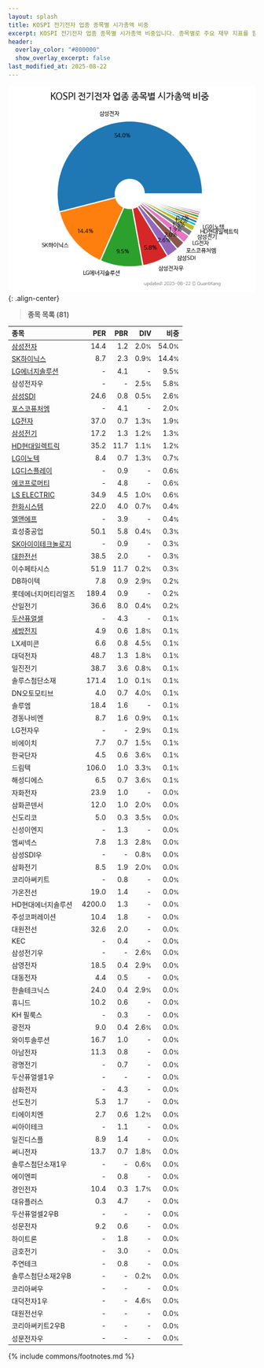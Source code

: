 ```yaml
---
layout: splash
title: KOSPI 전기전자 업종 종목별 시가총액 비중
excerpt: KOSPI 전기전자 업종 종목별 시가총액 비중입니다. 종목별로 주요 재무 지표를 함께 표시합니다.
header:
  overlay_color: "#800000"
  show_overlay_excerpt: false
last_modified_at: 2025-08-22
---
```



![KOSPI 전기전자 업종 종목별 시가총액 비중](/stats/sector/images/kospi_업종_전기전자_종목.png){: .align-center}


> **종목 목록 (81)**<a id="list"></a>

| **종목** | **PER** | **PBR** | **DIV** | **비중** |
| :------- | ------: | ------: | ------: | -------: |
| [삼성전자](/005930/) | 14.4 | 1.2 | 2.0<small>%</small> | 54.0<small>%</small> |
| [SK하이닉스](/000660/) | 8.7 | 2.3 | 0.9<small>%</small> | 14.4<small>%</small> |
| [LG에너지솔루션](/373220/) | - | 4.1 | - | 9.5<small>%</small> |
| 삼성전자우 | - | - | 2.5<small>%</small> | 5.8<small>%</small> |
| [삼성SDI](/006400/) | 24.6 | 0.8 | 0.5<small>%</small> | 2.6<small>%</small> |
| [포스코퓨처엠](/003670/) | - | 4.1 | - | 2.0<small>%</small> |
| [LG전자](/066570/) | 37.0 | 0.7 | 1.3<small>%</small> | 1.9<small>%</small> |
| [삼성전기](/009150/) | 17.2 | 1.3 | 1.2<small>%</small> | 1.3<small>%</small> |
| [HD현대일렉트릭](/267260/) | 35.2 | 11.7 | 1.1<small>%</small> | 1.2<small>%</small> |
| [LG이노텍](/011070/) | 8.4 | 0.7 | 1.3<small>%</small> | 0.7<small>%</small> |
| [LG디스플레이](/034220/) | - | 0.9 | - | 0.6<small>%</small> |
| [에코프로머티](/450080/) | - | 4.8 | - | 0.6<small>%</small> |
| [LS ELECTRIC](/010120/) | 34.9 | 4.5 | 1.0<small>%</small> | 0.6<small>%</small> |
| [한화시스템](/272210/) | 22.0 | 4.0 | 0.7<small>%</small> | 0.4<small>%</small> |
| [엘앤에프](/066970/) | - | 3.9 | - | 0.4<small>%</small> |
| 효성중공업 | 50.1 | 5.8 | 0.4<small>%</small> | 0.3<small>%</small> |
| [SK아이이테크놀로지](/361610/) | - | 0.9 | - | 0.3<small>%</small> |
| [대한전선](/001440/) | 38.5 | 2.0 | - | 0.3<small>%</small> |
| 이수페타시스 | 51.9 | 11.7 | 0.2<small>%</small> | 0.3<small>%</small> |
| DB하이텍 | 7.8 | 0.9 | 2.9<small>%</small> | 0.2<small>%</small> |
| 롯데에너지머티리얼즈 | 189.4 | 0.9 | - | 0.2<small>%</small> |
| 산일전기 | 36.6 | 8.0 | 0.4<small>%</small> | 0.2<small>%</small> |
| [두산퓨얼셀](/336260/) | - | 4.3 | - | 0.1<small>%</small> |
| [세방전지](/004490/) | 4.9 | 0.6 | 1.8<small>%</small> | 0.1<small>%</small> |
| LX세미콘 | 6.6 | 0.8 | 4.5<small>%</small> | 0.1<small>%</small> |
| 대덕전자 | 48.7 | 1.3 | 1.8<small>%</small> | 0.1<small>%</small> |
| 일진전기 | 38.7 | 3.6 | 0.8<small>%</small> | 0.1<small>%</small> |
| 솔루스첨단소재 | 171.4 | 1.0 | 0.1<small>%</small> | 0.1<small>%</small> |
| DN오토모티브 | 4.0 | 0.7 | 4.0<small>%</small> | 0.1<small>%</small> |
| 솔루엠 | 18.4 | 1.6 | - | 0.1<small>%</small> |
| 경동나비엔 | 8.7 | 1.6 | 0.9<small>%</small> | 0.1<small>%</small> |
| LG전자우 | - | - | 2.9<small>%</small> | 0.1<small>%</small> |
| 비에이치 | 7.7 | 0.7 | 1.5<small>%</small> | 0.1<small>%</small> |
| 한국단자 | 4.5 | 0.6 | 3.6<small>%</small> | 0.1<small>%</small> |
| 드림텍 | 106.0 | 1.0 | 3.3<small>%</small> | 0.1<small>%</small> |
| 해성디에스 | 6.5 | 0.7 | 3.6<small>%</small> | 0.1<small>%</small> |
| 자화전자 | 23.9 | 1.0 | - | 0.0<small>%</small> |
| 삼화콘덴서 | 12.0 | 1.0 | 2.0<small>%</small> | 0.0<small>%</small> |
| 신도리코 | 5.0 | 0.3 | 3.5<small>%</small> | 0.0<small>%</small> |
| 신성이엔지 | - | 1.3 | - | 0.0<small>%</small> |
| 엠씨넥스 | 7.8 | 1.3 | 2.8<small>%</small> | 0.0<small>%</small> |
| 삼성SDI우 | - | - | 0.8<small>%</small> | 0.0<small>%</small> |
| 삼화전기 | 8.5 | 1.9 | 2.0<small>%</small> | 0.0<small>%</small> |
| 코리아써키트 | - | 0.8 | - | 0.0<small>%</small> |
| 가온전선 | 19.0 | 1.4 | - | 0.0<small>%</small> |
| HD현대에너지솔루션 | 4200.0 | 1.3 | - | 0.0<small>%</small> |
| 주성코퍼레이션 | 10.4 | 1.8 | - | 0.0<small>%</small> |
| 대원전선 | 32.6 | 2.0 | - | 0.0<small>%</small> |
| KEC | - | 0.4 | - | 0.0<small>%</small> |
| 삼성전기우 | - | - | 2.6<small>%</small> | 0.0<small>%</small> |
| 삼영전자 | 18.5 | 0.4 | 2.9<small>%</small> | 0.0<small>%</small> |
| 대동전자 | 4.4 | 0.5 | - | 0.0<small>%</small> |
| 한솔테크닉스 | 24.0 | 0.4 | 2.9<small>%</small> | 0.0<small>%</small> |
| 휴니드 | 10.2 | 0.6 | - | 0.0<small>%</small> |
| KH 필룩스 | - | 0.3 | - | 0.0<small>%</small> |
| 광전자 | 9.0 | 0.4 | 2.6<small>%</small> | 0.0<small>%</small> |
| 와이투솔루션 | 16.7 | 1.0 | - | 0.0<small>%</small> |
| 아남전자 | 11.3 | 0.8 | - | 0.0<small>%</small> |
| 광명전기 | - | 0.7 | - | 0.0<small>%</small> |
| 두산퓨얼셀1우 | - | - | - | 0.0<small>%</small> |
| 삼화전자 | - | 4.3 | - | 0.0<small>%</small> |
| 선도전기 | 5.3 | 1.7 | - | 0.0<small>%</small> |
| 티에이치엔 | 2.7 | 0.6 | 1.2<small>%</small> | 0.0<small>%</small> |
| 씨아이테크 | - | 1.1 | - | 0.0<small>%</small> |
| 일진디스플 | 8.9 | 1.4 | - | 0.0<small>%</small> |
| 써니전자 | 13.7 | 0.7 | 1.8<small>%</small> | 0.0<small>%</small> |
| 솔루스첨단소재1우 | - | - | 0.6<small>%</small> | 0.0<small>%</small> |
| 에이엔피 | - | 0.8 | - | 0.0<small>%</small> |
| 경인전자 | 10.4 | 0.3 | 1.7<small>%</small> | 0.0<small>%</small> |
| 대유플러스 | 0.3 | 4.7 | - | 0.0<small>%</small> |
| 두산퓨얼셀2우B | - | - | - | 0.0<small>%</small> |
| 성문전자 | 9.2 | 0.6 | - | 0.0<small>%</small> |
| 하이트론 | - | 1.8 | - | 0.0<small>%</small> |
| 금호전기 | - | 3.0 | - | 0.0<small>%</small> |
| 주연테크 | - | 0.8 | - | 0.0<small>%</small> |
| 솔루스첨단소재2우B | - | - | 0.2<small>%</small> | 0.0<small>%</small> |
| 코리아써우 | - | - | - | 0.0<small>%</small> |
| 대덕전자1우 | - | - | 4.6<small>%</small> | 0.0<small>%</small> |
| 대원전선우 | - | - | - | 0.0<small>%</small> |
| 코리아써키트2우B | - | - | - | 0.0<small>%</small> |
| 성문전자우 | - | - | - | 0.0<small>%</small> |

{% include commons/footnotes.md %}